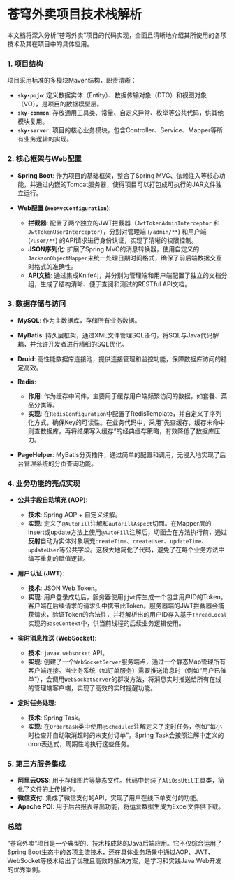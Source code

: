 # 苍穹外卖项目技术栈解析

本文档将深入分析“苍穹外卖”项目的代码实现，全面且清晰地介绍其所使用的各项技术及其在项目中的具体应用。

### 1. 项目结构

项目采用标准的多模块Maven结构，职责清晰：

- __`sky-pojo`__: 定义数据实体（Entity）、数据传输对象（DTO）和视图对象（VO），是项目的数据模型层。
- __`sky-common`__: 存放通用工具类、常量、自定义异常、枚举等公共代码，供其他模块复用。
- __`sky-server`__: 项目的核心业务模块，包含Controller、Service、Mapper等所有业务逻辑的实现。

### 2. 核心框架与Web配置

- __Spring Boot__: 作为项目的基础框架，整合了Spring MVC、依赖注入等核心功能，并通过内嵌的Tomcat服务器，使得项目可以打包成可执行的JAR文件独立运行。

- __Web配置 (`WebMvcConfiguration`)__:

  - __拦截器__: 配置了两个独立的JWT拦截器（`JwtTokenAdminInterceptor` 和 `JwtTokenUserInterceptor`），分别对管理端 (`/admin/**`) 和用户端 (`/user/**`) 的API请求进行身份认证，实现了清晰的权限控制。
  - __JSON序列化__: 扩展了Spring MVC的消息转换器，使用自定义的`JacksonObjectMapper`来统一处理日期时间格式，确保了前后端数据交互时格式的准确性。
  - __API文档__: 通过集成Knife4j，并分别为管理端和用户端配置了独立的文档分组，生成了结构清晰、便于查阅和测试的RESTful API文档。

### 3. 数据存储与访问

- __MySQL__: 作为主数据库，存储所有业务数据。

- __MyBatis__: 持久层框架，通过XML文件管理SQL语句，将SQL与Java代码解耦，并允许开发者进行精细的SQL优化。

- __Druid__: 高性能数据库连接池，提供连接管理和监控功能，保障数据库访问的稳定高效。

- __Redis__:

  - __作用__: 作为缓存中间件，主要用于缓存用户端频繁访问的数据，如套餐、菜品分类等。
  - __实现__: 在`RedisConfiguration`中配置了RedisTemplate，并自定义了序列化方式，确保Key的可读性。在业务代码中，采用“先查缓存，缓存未命中则查数据库，再将结果写入缓存”的经典缓存策略，有效降低了数据库压力。

- __PageHelper__: MyBatis分页插件，通过简单的配置和调用，无侵入地实现了后台管理系统的分页查询功能。

### 4. 业务功能的亮点实现

- __公共字段自动填充 (AOP)__:

  - __技术__: Spring AOP + 自定义注解。
  - __实现__: 定义了`@AutoFill`注解和`autoFillAspect`切面。在Mapper层的insert或update方法上使用`@AutoFill`注解后，切面会在方法执行前，通&#x8FC7;__&#x53CD;&#x5C04;__&#x81EA;动为实体对象填充`createTime`、`createUser`、`updateTime`、`updateUser`等公共字段。这极大地简化了代码，避免了在每个业务方法中编写重复的赋值逻辑。

- __用户认证 (JWT)__:

  - __技术__: JSON Web Token。
  - __实现__: 用户登录成功后，服务器使用`jjwt`库生成一个包含用户ID的Token。客户端在后续请求的请求头中携带此Token。服务器端的JWT拦截器会捕获请求，验证Token的合法性，并将解析出的用户ID存入基于`ThreadLocal`实现的`BaseContext`中，供当前线程的后续业务逻辑使用。

- __实时消息推送 (WebSocket)__:

  - __技术__: `javax.websocket` API。
  - __实现__: 创建了一个`WebSocketServer`服务端点，通过一个静态Map管理所有客户端连接。当业务系统（如订单服务）需要推送消息时（例如“用户已催单”），会调用`WebSocketServer`的群发方法，将消息实时推送给所有在线的管理端客户端，实现了高效的实时提醒功能。

- __定时任务处理__:

  - __技术__: Spring Task。
  - __实现__: 在`Ordertask`类中使用`@Scheduled`注解定义了定时任务，例如“每小时检查并自动取消超时的未支付订单”。Spring Task会按照注解中定义的cron表达式，周期性地执行这些任务。

### 5. 第三方服务集成

- __阿里云OSS__: 用于存储图片等静态文件。代码中封装了`AliOssUtil`工具类，简化了文件的上传操作。
- __微信支付__: 集成了微信支付的API，实现了用户在线下单支付的功能。
- __Apache POI__: 用于后台报表导出功能，将运营数据生成为Excel文件供下载。

### 总结

“苍穹外卖”项目是一个典型的、技术栈成熟的Java后端应用。它不仅综合运用了Spring Boot生态中的各项主流技术，还在具体业务场景中通过AOP、JWT、WebSocket等技术给出了优雅且高效的解决方案，是学习和实践Java Web开发的优秀案例。